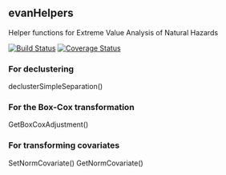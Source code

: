 <!-- README.md is generated from README.Rmd. Please edit that file -->
evanHelpers
-----------

Helper functions for Extreme Value Analysis of Natural Hazards

[![Build Status](https://travis-ci.org/MartinRoth/evanHelpers.png?branch=master)](https://travis-ci.org/MartinRoth/evanHelpers) [![Coverage Status](https://img.shields.io/codecov/c/github/MartinRoth/evanHelpers/master.svg)](https://codecov.io/github/MartinRoth/evanHelpers?branch=master)

### For declustering

declusterSimpleSeparation()

### For the Box-Cox transformation

GetBoxCoxAdjustment()

### For transforming covariates

SetNormCovariate() GetNormCovariate()
